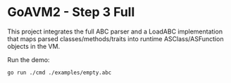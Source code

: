# GoAVM2 - Step 3 Full

This project integrates the full ABC parser and a LoadABC implementation that maps parsed
classes/methods/traits into runtime ASClass/ASFunction objects in the VM.

Run the demo:
```
go run ./cmd ./examples/empty.abc
```
